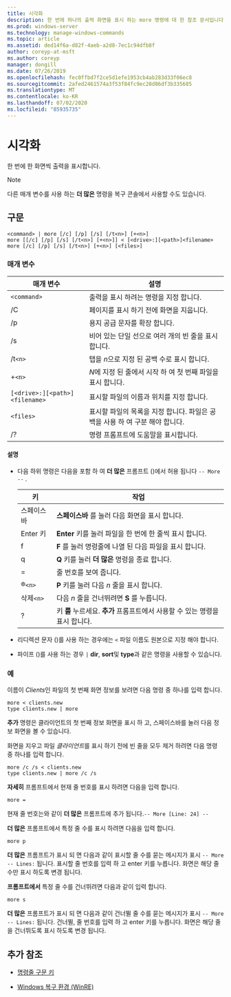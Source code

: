 ```yaml
---
title: 시각화
description: 한 번에 하나의 출력 화면을 표시 하는 more 명령에 대 한 참조 문서입니다.
ms.prod: windows-server
ms.technology: manage-windows-commands
ms.topic: article
ms.assetid: ded14f6a-d82f-4aeb-a2d8-7ec1c94dfb8f
author: coreyp-at-msft
ms.author: coreyp
manager: dongill
ms.date: 07/26/2019
ms.openlocfilehash: fec0ffbd7f2ce5d1efe1953cb4ab283d33f06ec8
ms.sourcegitcommit: 2afed2461574a3f53f84fc9ec28d86df3b335685
ms.translationtype: MT
ms.contentlocale: ko-KR
ms.lasthandoff: 07/02/2020
ms.locfileid: "85935735"
---
```

# <a name="more"></a>시각화

한 번에 한 화면씩 출력을 표시합니다.

> [!NOTE]
> 다른 매개 변수를 사용 하는 **더 많은** 명령을 복구 콘솔에서 사용할 수도 있습니다.

## <a name="syntax"></a>구문

```
<command> | more [/c] [/p] [/s] [/t<n>] [+<n>]
more [[/c] [/p] [/s] [/t<n>] [+<n>]] < [<drive>:][<path>]<filename>
more [/c] [/p] [/s] [/t<n>] [+<n>] [<files>]
```

### <a name="parameters"></a>매개 변수

| 매개 변수 | 설명 |
| --------- | ----------- |
| `<command>` | 출력을 표시 하려는 명령을 지정 합니다. |
| /C | 페이지를 표시 하기 전에 화면을 지웁니다. |
| /p | 용지 공급 문자를 확장 합니다. |
| /s | 비어 있는 단일 선으로 여러 개의 빈 줄을 표시합니다. |
| /t`<n>` | 탭을 *n*으로 지정 된 공백 수로 표시 합니다. |
| +`<n>` | *N*에 지정 된 줄에서 시작 하 여 첫 번째 파일을 표시 합니다. |
| `[<drive>:][<path>]<filename>` | 표시할 파일의 이름과 위치를 지정 합니다. |
| `<files>` | 표시할 파일의 목록을 지정 합니다. 파일은 공백을 사용 하 여 구분 해야 합니다. |
| /? | 명령 프롬프트에 도움말을 표시합니다. |

#### <a name="remarks"></a>설명

- 다음 하위 명령은 다음을 포함 하 여 **더 많은** 프롬프트 ()에서 허용 됩니다 `-- More --` .

    | 키 | 작업 |
    | --- | ------ |
    | 스페이스바 | **스페이스바** 를 눌러 다음 화면을 표시 합니다. |
    | Enter 키 | **Enter** 키를 눌러 파일을 한 번에 한 줄씩 표시 합니다. |
    | f | **F** 를 눌러 명령줄에 나열 된 다음 파일을 표시 합니다. |
    | q | **Q** 키를 눌러 **더 많은** 명령을 종료 합니다. |
    | = | 줄 번호를 보여 줍니다. |
    | ®`<n>` | **P** 키를 눌러 다음 *n* 줄을 표시 합니다. |
    | 삭제`<n>` | 다음 *n* 줄을 건너뛰려면 **S** 를 누릅니다. |
    | ? | 키 **를** 누르세요. **추가** 프롬프트에서 사용할 수 있는 명령을 표시 합니다.|

- 리디렉션 문자 ()를 사용 하는 경우에는 `<` 파일 이름도 원본으로 지정 해야 합니다.

- 파이프 ()를 사용 하는 경우 `|` **dir**, **sort**및 **type**과 같은 명령을 사용할 수 있습니다.

### <a name="examples"></a>예

이름이 *Clients*인 파일의 첫 번째 화면 정보를 보려면 다음 명령 중 하나를 입력 합니다.

```
more < clients.new
type clients.new | more
```

**추가** 명령은 클라이언트의 첫 번째 정보 화면을 표시 하 고, 스페이스바를 눌러 다음 정보 화면을 볼 수 있습니다.

화면을 지우고 파일 *클라이언트*를 표시 하기 전에 빈 줄을 모두 제거 하려면 다음 명령 중 하나를 입력 합니다.

```
more /c /s < clients.new
type clients.new | more /c /s
```

**자세히** 프롬프트에서 현재 줄 번호를 표시 하려면 다음을 입력 합니다.

```
more =
```

현재 줄 번호는와 같이 **더 많은** 프롬프트에 추가 됩니다.`-- More [Line: 24] --`

**더 많은** 프롬프트에서 특정 줄 수를 표시 하려면 다음을 입력 합니다.

```
more p
```

**더 많은** 프롬프트가 표시 되 면 다음과 같이 표시할 줄 수를 묻는 메시지가 표시 `-- More -- Lines:` 됩니다. 표시할 줄 번호를 입력 하 고 enter 키를 누릅니다. 화면은 해당 줄 수만 표시 하도록 변경 됩니다.

**프롬프트에서** 특정 줄 수를 건너뛰려면 다음과 같이 입력 합니다.

```
more s
```

**더 많은** 프롬프트가 표시 되 면 다음과 같이 건너뛸 줄 수를 묻는 메시지가 표시 `-- More -- Lines:` 됩니다. 건너뛸, 줄 번호를 입력 하 고 enter 키를 누릅니다. 화면은 해당 줄을 건너뛰도록 표시 하도록 변경 됩니다.

## <a name="additional-references"></a>추가 참조

- [명령줄 구문 키](command-line-syntax-key.md)

- [Windows 복구 환경 (WinRE)](https://docs.microsoft.com/windows-hardware/manufacture/desktop/windows-recovery-environment--windows-re--technical-reference)
